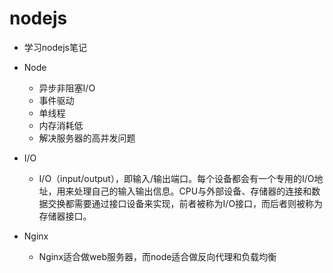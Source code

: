 # nodejs

* 学习nodejs笔记

* Node
  * 异步非阻塞I/O
  * 事件驱动
  * 单线程
  * 内存消耗低
  * 解决服务器的高并发问题

* I/O
  * I/O（input/output），即输入/输出端口。每个设备都会有一个专用的I/O地址，用来处理自己的输入输出信息。CPU与外部设备、存储器的连接和数据交换都需要通过接口设备来实现，前者被称为I/O接口，而后者则被称为存储器接口。

* Nginx
  * Nginx适合做web服务器，而node适合做反向代理和负载均衡
